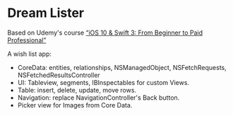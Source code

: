 # Dream Lister

Based on Udemy's course [“iOS 10 & Swift 3: From Beginner to Paid Professional”](https://www.udemy.com/devslopes-ios10/learn/v4/t/lecture/5619384)

A wish list app:

- CoreData: entities, relationships, NSManagedObject, NSFetchRequests, NSFetchedResultsController
- UI: Tableview, segments, IBInspectables for custom Views.
- Table: insert, delete, update, move rows.
- Navigation: replace NavigationController's Back button.
- Picker view for Images from Core Data.
